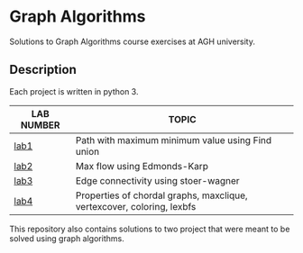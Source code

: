 # Graph Algorithms
Solutions to Graph Algorithms course exercises at AGH university.
## Description
Each project is written in python 3.

| LAB NUMBER  | TOPIC |
| ------------- | ------------- |
| [lab1](https://github.com/pawel002/Graph-Algorithms/tree/main/lab1)  | Path with maximum minimum value using Find union  |
| [lab2](https://github.com/pawel002/Graph-Algorithms/tree/main/lab2)  | Max flow using Edmonds-Karp  |
| [lab3](https://github.com/pawel002/Graph-Algorithms/tree/main/lab3)  | Edge connectivity using stoer-wagner  |
| [lab4](https://github.com/pawel002/Graph-Algorithms/tree/main/lab4)  | Properties of chordal graphs, maxclique, vertexcover, coloring, lexbfs |

This repository also contains solutions to two project that were meant to be solved using graph algorithms.
